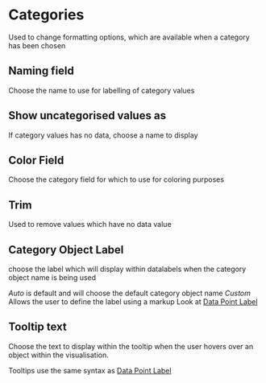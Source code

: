 # Categories

Used to change formatting options, which are available when a category has been chosen

## Naming field

Choose the name to use for labelling of category values

## Show uncategorised values as

If category values has no data, choose a name to display 

## Color Field

Choose the category field for which to use for coloring purposes

## Trim 

Used to remove values which have no data value

## Category Object Label

choose the label which will display within datalabels when the category object name is being used

*Auto* is default and will choose the default category object name
*Custom* Allows the  user to define the label using a markup
Look at [Data Point Label](data-point-labels.md) 

## Tooltip text

Choose the text to display within the tooltip when the user hovers over an object within the visualisation.

Tooltips use the same syntax as [Data Point Label](data-point-labels.md)

